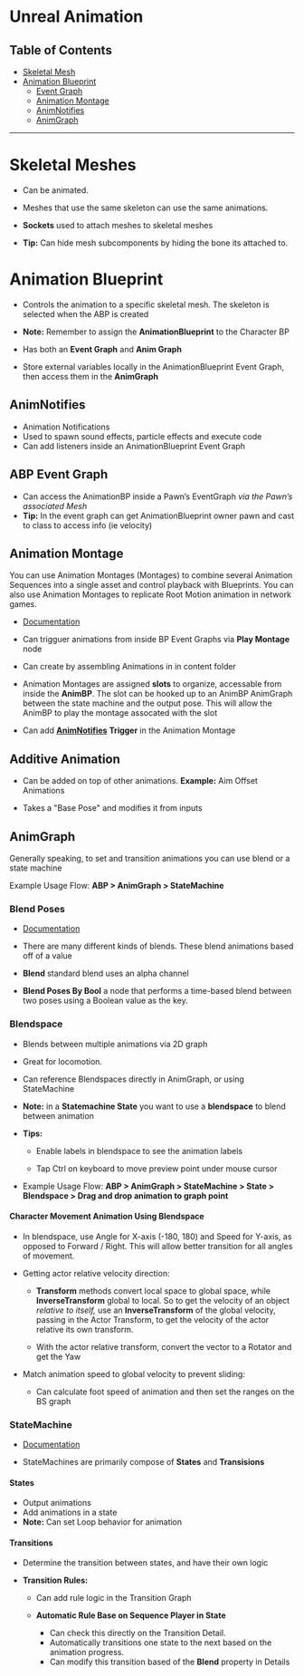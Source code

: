 # Unreal Animation

## Table of Contents

- [Skeletal Mesh](#skeletal-meshes)
- [Animation Blueprint](#animation-blueprint)
  - [Event Graph](#abp-event-graph)
  - [Animation Montage](#animation-montage)
  - [AnimNotifies](#animnotifies)
  - [AnimGraph](#animgraph)
---

# Skeletal Meshes

- Can be animated.

- Meshes that use the same skeleton can use the same animations.

- **Sockets** used to attach meshes to skeletal meshes

- **Tip:** Can hide mesh subcomponents by hiding the bone its attached to.

# Animation Blueprint

- Controls the animation to a specific skeletal mesh. The skeleton is selected when the ABP is created

- **Note:** Remember to assign the **AnimationBlueprint** to the Character BP

- Has both an **Event Graph** and **Anim Graph**

- Store external variables locally in the AnimationBlueprint Event Graph, then access them in the **AnimGraph**


## AnimNotifies

- Animation Notifications
- Used to spawn sound effects, particle effects and execute code
- Can add listeners inside an AnimationBlueprint Event Graph

## ABP Event Graph

- Can access the AnimationBP inside a Pawn’s EventGraph *via the Pawn’s associated Mesh*
- **Tip:** In the event graph can get AnimationBlueprint owner pawn and cast to class to access info (ie velocity)

## Animation Montage

You can use Animation Montages (Montages) to combine several Animation Sequences into a single asset and control playback with Blueprints. You can also use Animation Montages to replicate Root Motion animation in network games. 

- [Documentation](https://docs.unrealengine.com/5.0/en-US/animation-montage-in-unreal-engine/)

- Can trigguer animations from inside BP Event Graphs via **Play Montage** node

- Can create by assembling Animations in in content folder

- Animation Montages are assigned **slots** to organize, accessable from inside the **AnimBP**. The slot can be hooked up to an AnimBP AnimGraph between the state machine and the output pose. This will allow the AnimBP to play the montage assocated with the slot

- Can add [**AnimNotifies**](#animnotifies) **Trigger** in the Animation Montage

## Additive Animation

- Can be added on top of other animations. **Example:** Aim Offset Animations

- Takes a "Base Pose" and modifies it from inputs

## AnimGraph

Generally speaking, to set and transition animations you can use blend or a state machine

Example Usage Flow: **ABP > AnimGraph > StateMachine**

### Blend Poses

- [Documentation](https://docs.unrealengine.com/4.27/en-US/AnimatingObjects/SkeletalMeshAnimation/NodeReference/Blend/)

- There are many different kinds of blends. These blend animations based off of a value

- **Blend** standard blend uses an alpha channel

- **Blend Poses By Bool** a node that performs a time-based blend between two poses using a Boolean value as the key.

### Blendspace

- Blends between multiple animations via 2D graph

- Great for locomotion. 

- Can reference Blendspaces directly in AnimGraph, or using StateMachine

- **Note:** in a **Statemachine State** you want to use a **blendspace** to blend between animation

- **Tips:**
  
  - Enable labels in blendspace to see the animation labels
  
  - Tap Ctrl on keyboard to move preview point under mouse cursor

- Example Usage Flow: **ABP > AnimGraph > StateMachine > State > Blendspace > Drag and drop animation to graph point**

#### Character Movement Animation Using Blendspace

- In blendspace, use Angle for X-axis (-180, 180)  and Speed for Y-axis, as opposed to Forward / Right. This will allow better transition for all angles of movement.

- Getting actor relative velocity direction:
  
  - **Transform** methods convert local space to global space, while **InverseTransform** global to local. So to get the velocity of an object *relative to itself,* use an **InverseTransform** of the global velocity, passing in the Actor Transform, to get the velocity of the actor relative its own transform.
  
  - With the actor relative transform, convert the vector to a Rotator and get the Yaw

- Match animation speed to global velocity to prevent sliding:
  
  - Can calculate foot speed of animation and then set the ranges on the BS graph

### StateMachine

- [Documentation](https://docs.unrealengine.com/5.0/en-US/state-machines-in-unreal-engine/)

- StateMachines are primarily compose of **States** and **Transisions**

#### States
  
  - Output animations
  - Add animations in a state
  - **Note:** Can set Loop behavior for animation

#### Transitions

  - Determine the transition between states, and have their own logic

  - **Transition Rules:** 

    - Can add rule logic in the Transition Graph

    - **Automatic Rule Base on Sequence Player in State** 
      - Can check this directly on the Transition Detail.
      - Automatically transitions one state to the next based on the animation progress.
      - Can modify this transition based of the **Blend** property in Details
